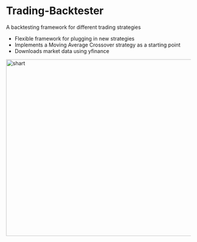 # Trading-Backtester

A backtesting framework for different trading strategies

- Flexible framework for plugging in new strategies
- Implements a Moving Average Crossover strategy as a starting point
- Downloads market data using yfinance

<img width="640" height="480" alt="shart" src="https://github.com/user-attachments/assets/82a4264b-b5b1-4756-8e92-36c10309d1fd" />
